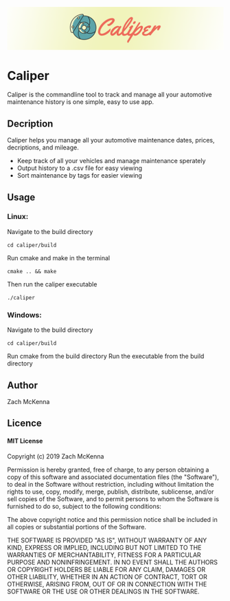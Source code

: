 ![logo](images/logo.png)
# Caliper
Caliper is the commandline tool to track and manage all your automotive maintenance history is one simple, easy to use app.

## Decription
Caliper helps you manage all your automotive maintenance dates, prices, decriptions, and mileage.
- Keep track of all your vehicles and manage maintenance sperately
- Output history to a .csv file for easy viewing
- Sort maintenance by tags for easier viewing

## Usage
### Linux:
Navigate to the build directory
```
cd caliper/build
```
Run cmake and make in the terminal
```
cmake .. && make
```
Then run the caliper executable
```
./caliper
```
### Windows:
Navigate to the build directory
```
cd caliper/build
```
Run cmake from the build directory
Run the executable from the build directory
## Author
Zach McKenna

## Licence
#### MIT License
Copyright (c) 2019 Zach McKenna

Permission is hereby granted, free of charge, to any person obtaining a copy
of this software and associated documentation files (the "Software"), to deal
in the Software without restriction, including without limitation the rights
to use, copy, modify, merge, publish, distribute, sublicense, and/or sell
copies of the Software, and to permit persons to whom the Software is
furnished to do so, subject to the following conditions:

The above copyright notice and this permission notice shall be included in all
copies or substantial portions of the Software.

THE SOFTWARE IS PROVIDED "AS IS", WITHOUT WARRANTY OF ANY KIND, EXPRESS OR
IMPLIED, INCLUDING BUT NOT LIMITED TO THE WARRANTIES OF MERCHANTABILITY,
FITNESS FOR A PARTICULAR PURPOSE AND NONINFRINGEMENT. IN NO EVENT SHALL THE
AUTHORS OR COPYRIGHT HOLDERS BE LIABLE FOR ANY CLAIM, DAMAGES OR OTHER
LIABILITY, WHETHER IN AN ACTION OF CONTRACT, TORT OR OTHERWISE, ARISING FROM,
OUT OF OR IN CONNECTION WITH THE SOFTWARE OR THE USE OR OTHER DEALINGS IN THE
SOFTWARE.

